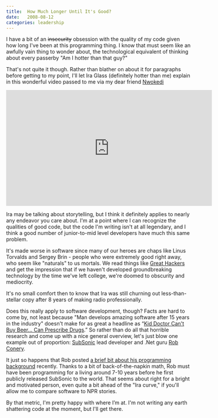 ```yaml
---
title:  How Much Longer Until It's Good?
date:   2008-08-12
categories: leadership
---
```


I have a bit of an ~~insecurity~~ obsession with the quality of my code given how long I've been at this programming thing. I know that must seem like an awfully vain thing to wonder about, the technological equivalent of thinking about every passerby "Am I hotter than that guy?"

That's not quite it though. Rather than blather on about it for paragraphs before getting to my point, I'll let Ira Glass (definitely hotter than me) explain in this wonderful video passed to me via my dear friend [Nwokedi](http://how2livelife.blogspot.com/)

<iframe width="560" height="315" src="https://www.youtube.com/embed/X2wLP0izeJE" frameborder="0" allow="autoplay; encrypted-media" allowfullscreen></iframe>

Ira may be talking about storytelling, but I think it definitely applies to nearly any endeavor you care about. I'm at a point where I can recognize the qualities of good code, but the code I'm writing isn't at all legendary, and I think a good number of junior-to-mid level developers have much this same problem.

It's made worse in software since many of our heroes are chaps like Linus Torvalds and Sergey Brin - people who were extremely good right away, who seem like "naturals" to us mortals. We read things like [Great Hackers](http://www.paulgraham.com/gh.html) and get the impression that if we haven't developed groundbreaking technology by the time we've left college, we're doomed to obscurity and mediocrity.

It's no small comfort then to know that Ira was still churning out less-than-stellar copy after 8 years of making radio professionally.

Does this really apply to software development, though? Facts are hard to come by, not least because "Man develops amazing software after 15 years in the industry" doesn't make for as great a headline as “[Kid Doctor Can't Buy Beer... Can Prescribe Drugs](https://www.youtube.com/watch?v=mrERtikdPus).” So rather than do all that horrible research and come up with a nice general overview, let's just blow one example out of proportion: [SubSonic](http://www.subsonicproject.com/) lead developer and .Net guru [Rob Conery](http://blog.wekeroad.com/).

It just so happens that Rob posted [a brief bit about his programming background](http://blog.wekeroad.com/blog/how-i-got-started-in-software-development/) recently. Thanks to a bit of back-of-the-napkin math, Rob must have been programming for a living around 7-10 years before he first publicly released SubSonic to the world. That seems about right for a bright and motivated person, even quite a bit ahead of the "Ira curve," if you'll allow me to compare software to NPR stories.

By that metric, I'm pretty happy with where I’m at. I'm not writing any earth shattering code at the moment, but I'll get there.
